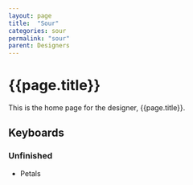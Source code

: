 ```yaml
---
layout: page
title:  "Sour"
categories: sour
permalink: "sour"
parent: Designers
---
```

# {{page.title}}
This is the home page for the designer, {{page.title}}.

## Keyboards

### Unfinished

- Petals

